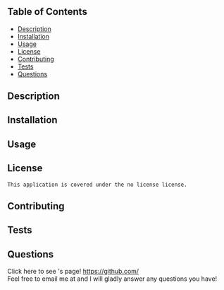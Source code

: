 # 
    
   ## Table of Contents
  * [Description](https://github.com//#description)
  * [Installation](https://github.com//#installation)
  * [Usage](https://github.com//#usage)
  * [License](https://github.com//#license)
  * [Contributing](https://github.com//#contributing)
  * [Tests](https://github.com//#tests)
  * [Questions](https://github.com//#questions)

  ## Description
   

  ## Installation
    

  ## Usage
    

  ## License  
    This application is covered under the no license license.
 
  ## Contributing
    

  ## Tests
    

  ## Questions
  Click here to see 's page! https://github.com/  
  Feel free to email me at  and I will gladly answer any questions you have!

